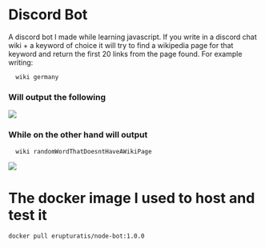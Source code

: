 
# Discord Bot

A discord bot I made while learning javascript.
 If you write in a discord chat  wiki + a keyword of choice
it will try to find a wikipedia page for that keyword and return the first 20 links
from the page found. For example writing:


```
  wiki germany
```
### Will output the following

![](https://media.discordapp.net/attachments/864542134391275543/1039256162211745892/image.png?width=595&height=469)
### While on the other hand will output

```
  wiki randomWordThatDoesntHaveAWikiPage
```
![](https://media.discordapp.net/attachments/864542134391275543/1039258928791429202/image.png)

# The docker image I used to host and test it
```
docker pull erupturatis/node-bot:1.0.0
```
